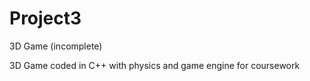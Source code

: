 # Project3
 3D Game (incomplete)
 
 3D Game coded in C++ with physics and game engine for coursework
